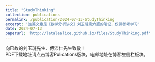 ```yaml
---
title: "StudyThinking"
collection: publications
permalink: /publication/2024-07-13-StudyThinking
excerpt: '这篇文章是《数学分析讲义》刘玉琏第六版的笔记，仅供参考学习'
date: 2024-07-13
paperurl: 'http://latalealice.github.io/files/StudyThinking.pdf'
---
```


向已故的刘玉琏先生、傅沛仁先生致敬！  
PDF下载地址请点击博客Pulications版块，电邮地址在博客左侧栏板块。
